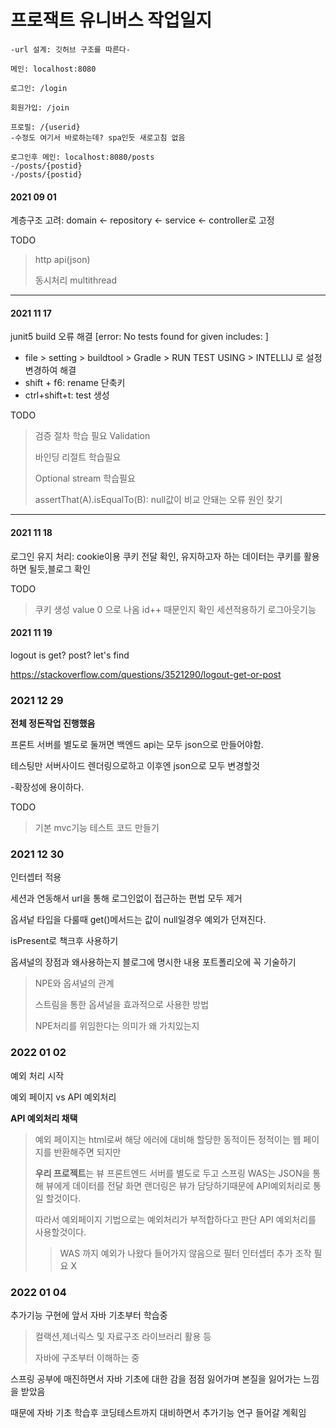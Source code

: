 # 프로잭트 유니버스 작업일지

~~~
-url 설계: 깃허브 구조를 따른다-

메인: localhost:8080

로그인: /login

회원가입: /join

프로필: /{userid}
-수정도 여기서 바로하는데? spa인듯 새로고침 없음

로그인후 메인: localhost:8080/posts
-/posts/{postid}
-/posts/{postid}
~~~



#### 2021 09 01
계층구조 고려: domain <- repository <- service <- controller로 고정

TODO

> http api(json)
>
> 동시처리 multithread

---

#### 2021 11 17
junit5 build 오류 해결 [error: No tests found for given includes: ]
- file > setting > buildtool > Gradle > RUN TEST USING > INTELLIJ
로 설정 변경하여 해결
- shift + f6: rename 단축키
- ctrl+shift+t: test 생성

TODO

> 검증 절차 학습 필요 Validation
>
> 바인딩 리절트 학습필요
>
> Optional stream 학습필요
>
> assertThat(A).isEqualTo(B): null값이 비교 안돼는  오류 원인 찾기

---
#### 2021 11 18
로그인 유지 처리: cookie이용
쿠키 전달 확인, 유지하고자 하는 데이터는 쿠키를 활용하면 될듯,블로그 확인

TODO

> 쿠키 생성 value 0 으로 나옴 id++ 때문인지 확인
> 세션적용하기
> 로그아웃기능



#### 2021 11 19
logout is get? post? let's find

https://stackoverflow.com/questions/3521290/logout-get-or-post




### 2021 12 29

**전체 정돈작업 진행했음** 



프론트 서버를 별도로 둘꺼면 백엔드 api는 모두 json으로 만들어야함.

테스팅만 서버사이드 렌더링으로하고 이후엔 json으로 모두 변경할것

-확장성에 용이하다.



TODO

> 기본 mvc기능 테스트 코드 만들기
>



### 2021 12 30

인터셉터 적용

세션과 연동해서 url을 통해 로그인없이 접근하는 편법 모두 제거



옵셔넡 타입을 다룰때 get()메서드는 값이 null일경우 예외가 던져진다.

isPresent로 책크후 사용하기



옵셔널의 장점과 왜사용하는지 블로그에 명시한 내용 포트폴리오에 꼭 기술하기

> NPE와 옵셔널의 관계
>
> 스트림을 통한 옵셔널을 효과적으로 사용한 방법
>
> NPE처리를 위임한다는 의미가 왜 가치있는지





###  2022 01 02

예외 처리 시작

예외 페이지 vs API 예외처리

**API 예외처리 채택**

> 예외 페이지는 html로써 해당 에러에 대비해 할당한 동적이든 정적이는 웹 페이지를 반환해주면 되지만
>
> **우리 프로젝트**는 뷰 프론트엔드 서버를 별도로 두고 스프링 WAS는 JSON을 통해 뷰에게 데이터를 전달 화면 랜더링은 뷰가 담당하기때문에  API예외처리로 통일 할것이다.
>
> 따라서 예외페이지 기법으로는 예외처리가 부적합하다고 판단 API 예외처리를 사용할것이다.
>
> > WAS 까지 예외가 나왔다 들어가지 않음으로 필터 인터셉터 추가 조작 필요 X





### 2022 01 04

추가기능 구현에 앞서 자바 기초부터 학습중

> 컬랙션,제너릭스 및 자료구조 라이브러리 활용 등
>
> 자바에 구조부터 이해하는 중

스프링 공부에 매진하면서 자바 기초에 대한 감을 점점 잃어가며 본질을 잃어가는 느낌을 받았음

때문에 자바 기초 학습후 코딩테스트까지 대비하면서 추가기능 연구 들어갈 계획임
